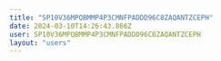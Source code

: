 ```yaml
---
title: "SP10V36MPQBMMP4P3CMNFPADDD96C8ZAQANTZCEPH"
date: 2024-03-10T14:26:43.866Z
user: SP10V36MPQBMMP4P3CMNFPADDD96C8ZAQANTZCEPH
layout: "users"
---
```

    